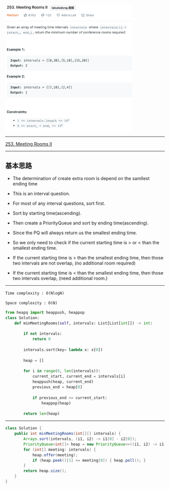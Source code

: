 <img src="2022-11-07-12-15-33.png" width="400" height="400"/>

___
[253. Meeting Rooms II](https://leetcode.com/problems/meeting-rooms-ii/)
___


## 基本思路
* The determination of create extra room is depend on the samllest ending time

* This is an interval question.
* For most of any interval questions, sort first.
* Sort by starting time(ascending).
* Then create a PriorityQueue and sort by ending time(ascending).
* Since the PQ will always return us the smallest ending time.
* So we only need to check if the current starting time is > or < than the smallest ending time.
* If the current starting time is > than the smallest ending time, then those two intervals are not overlap, (no additional room required)
* If the current starting time is < than the smallest ending time, then those two intervals overlap, (need additional room.)


___

`Time complexity : O(NlogN)`

`Space complexity : O(N)`
```python
from heapq import heappush, heappop
class Solution:
    def minMeetingRooms(self, intervals: List[List[int]]) -> int:
        
        if not intervals:
            return 0
        
        intervals.sort(key= lambda x: x[0])
    
        heap = []
        
        for i in range(0, len(intervals)):
            current_start, current_end = intervals[i]
            heappush(heap, current_end)
            previous_end = heap[0]

            if previous_end <= current_start:
                heappop(heap)
            
        return len(heap)
```

___

```java
class Solution {
    public int minMeetingRooms(int[][] intervals) {
        Arrays.sort(intervals, (i1, i2) -> i1[0] - i2[0]);    
        PriorityQueue<int[]> heap = new PriorityQueue<>((i1, i2) -> i1[1] - i2[1]);
        for (int[] meeting: intervals) {
            heap.offer(meeting);
            if (heap.peek()[1] <= meeting[0]) { heap.poll(); }    
        }
        return heap.size();
    }
}
```